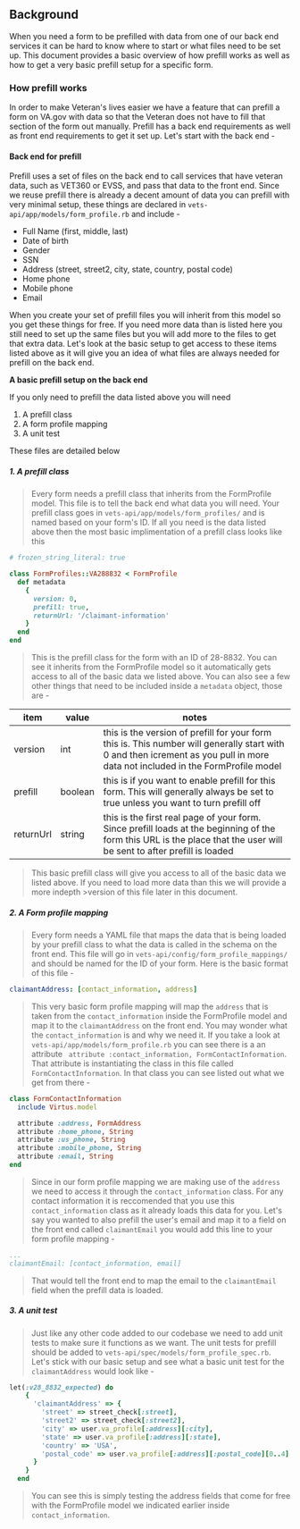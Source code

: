 ## Background
When you need a form to be prefilled with data from one of our back end services it can be hard to know where to start or what files need to be set up. This document provides a basic overview of how prefill works as well as how to get a very basic prefill setup for a specific form.

### How prefill works
In order to make Veteran's lives easier we have a feature that can prefill a form on VA.gov with data so that the Veteran does not have to fill that section of the form out manually. Prefill has a back end requirements as well as front end requirements to get it set up. Let's start with the back end -

#### Back end for prefill
Prefill uses a set of files on the back end to call services that have veteran data, such as VET360 or EVSS, and pass that data to the front end. Since we reuse prefill there is already a decent amount of data you can prefill with very minimal setup, these things are declared in `vets-api/app/models/form_profile.rb` and include -

- Full Name (first, middle, last)
- Date of birth
- Gender
- SSN
- Address (street, street2, city, state, country, postal code)
- Home phone
- Mobile phone
- Email

When you create your set of prefill files you will inherit from this model so you get these things for free. If you need more data than is listed here you still need to set up the same files but you will add more to the files to get that extra data. Let's look at the basic setup to get access to these items listed above as it will give you an idea of what files are always needed for prefill on the back end.

**A basic prefill setup on the back end**
<p>If you only need to prefill the data listed above you will need</p>

1. A prefill class
2. A form profile mapping
3. A unit test

These files are detailed below

##### 1. A prefill class

>Every form needs a prefill class that inherits from the FormProfile model. This file is to tell the back end what data you will need. Your prefill class goes in `vets-api/app/models/form_profiles/` and is named based on your form's ID. If all you need is the data listed above then the most basic implimentation of a prefill class looks like this
```ruby
# frozen_string_literal: true

class FormProfiles::VA288832 < FormProfile
  def metadata
    {
      version: 0,
      prefill: true,
      returnUrl: '/claimant-information'
    }
  end
end
```
>This is the prefill class for the form with an ID of 28-8832. You can see it inherits from the FormProfile model so it automatically gets access to all of the basic data we listed above. You can also see a few other things that need to be included inside a `metadata` object, those are -

| item | value | notes |
|------|--------|-------|
| version | int | this is the version of prefill for your form this is. This number will generally start with 0 and then icrement as you pull in more data not included in the FormProfile model |
| prefill | boolean | this is if you want to enable prefill for this form. This will generally always be set to true unless you want to turn prefill off |
| returnUrl | string | this is the first real page of your form. Since prefill loads at the beginning of the form this URL is the place that the user will be sent to after prefill is loaded |

>This basic prefill class will give you access to all of the basic data we listed above. If you need to load more data than this we will provide a more indepth >version of this file later in this document.

##### 2. A Form profile mapping

>Every form needs a YAML file that maps the data that is being loaded by your prefill class to what the data is called in the schema on the front end. This file will go in `vets-api/config/form_profile_mappings/` and should be named for the ID of your form. Here is the basic format of this file -
```yaml
claimantAddress: [contact_information, address]
```
>This very basic form profile mapping will map the `address` that is taken from the `contact_information` inside the FormProfile model and map it to the `claimantAddress` on the front end. You may wonder what the `contact_information` is and why we need it. If you take a look at `vets-api/app/models/form_profile.rb` you can see there is a an attribute ` attribute :contact_information, FormContactInformation`. That attribute is instantiating the class in this file called `FormContactInformation`. In that class you can see listed out what we get from there -
```ruby
class FormContactInformation
  include Virtus.model

  attribute :address, FormAddress
  attribute :home_phone, String
  attribute :us_phone, String
  attribute :mobile_phone, String
  attribute :email, String
end
```
>Since in our form profile mapping we are making use of the `address` we need to access it through the `contact_information` class. For any contact information it is reccomended that you use this `contact_information` class as it already loads this data for you. Let's say you wanted to also prefill the user's email and map it to a field on the front end called `claimantEmail` you would add this line to your form profile mapping -
```yaml
...
claimantEmail: [contact_information, email]
```
>That would tell the front end to map the email to the `claimantEmail` field when the prefill data is loaded.

##### 3. A unit test
>Just like any other code added to our codebase we need to add unit tests to make sure it functions as we want. The unit tests for prefill should be added to `vets-api/spec/models/form_profile_spec.rb`. Let's stick with our basic setup and see what a basic unit test for the `claimantAddress` would look like -
```ruby
let(:v28_8832_expected) do
    {
      'claimantAddress' => {
        'street' => street_check[:street],
        'street2' => street_check[:street2],
        'city' => user.va_profile[:address][:city],
        'state' => user.va_profile[:address][:state],
        'country' => 'USA',
        'postal_code' => user.va_profile[:address][:postal_code][0..4]
      }
    }
  end
```
>You can see this is simply testing the address fields that come for free with the FormProfile model we indicated earlier inside `contact_information`.  


